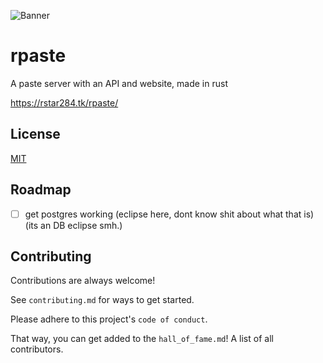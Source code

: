 ![Banner](https://media.discordapp.net/attachments/816602066717900832/934054354112118784/unknown.png?width=1440&height=192)
# rpaste
A paste server with an API and website, made in rust

https://rstar284.tk/rpaste/

## License

[MIT](https://choosealicense.com/licenses/mit/)
## Roadmap

- [ ] get postgres working (eclipse here, dont know shit about what that is) (its an DB eclipse smh.)
## Contributing

Contributions are always welcome!

See `contributing.md` for ways to get started.

Please adhere to this project's `code of conduct`.

That way, you can get added to the `hall_of_fame.md`! A list of all contributors.
